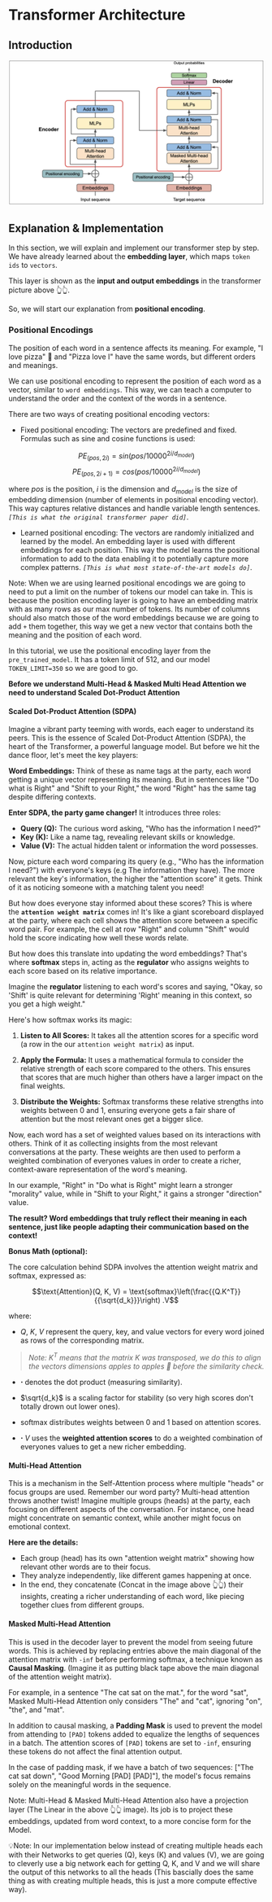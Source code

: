 # Transformer Architecture
## Introduction
![Transformer](assets/transformer.png)
## **Explanation & Implementation**
In this section, we will explain and implement our transformer step by step. We have already learned about the **embedding layer**, which maps `token ids` to `vectors`.

This layer is shown as the **input and output embeddings** in the transformer picture above 👆👆.

So, we will start our explanation from **positional encoding**.

### **Positional Encodings**
The position of each word in a sentence affects its meaning. For example, "I love pizza" 🍕 and "Pizza love I" have the same words, but different orders and meanings.

We can use positional encoding to represent the position of each word as a vector, similar to `word embeddings`. This way, we can teach a computer to understand the order and the context of the words in a sentence.

There are two ways of creating positional encoding vectors:

- Fixed positional encoding: The vectors are predefined and fixed. Formulas such as sine and cosine functions is used:

$$PE_{(pos,2i)} = sin(pos / 10000^{2i / d_{model}})$$
$$PE_{(pos,2i+1)} = cos(pos / 10000^{2i / d_{model}})$$

where $pos$ is the position, $i$ is the dimension and $d_{model}$ is the size of embedding dimension (number of elements in positional encoding vector). This way captures relative distances and handle variable length sentences. *`[This is what the original transformer paper did]`*.

- Learned positional encoding: The vectors are randomly initialized and learned by the model. An embedding layer is used with different embeddings for each position. This way the model learns the positional information to add to the data enabling it to potentially capture more complex patterns. *`[This is what most state-of-the-art models do]`*.

Note: When we are using learned positional encodings we are going to need to put a limit on the number of tokens our model can take in. This is because the position encoding layer is going to have an embedding matrix with as many rows as our max number of tokens. Its number of columns should also match those of the word embeddings because we are going to add `+` them together, this way we get a new vector that contains both the meaning and the position of each word.

In this tutorial, we use the positional encoding layer from the `pre_trained_model`. It has a token limit of 512, and our model `TOKEN_LIMIT=350` so we are good to go.

**Before we understand Multi-Head & Masked Multi Head Attention we need to understand Scaled Dot-Product Attention**

#### Scaled Dot-Product Attention (SDPA)

Imagine a vibrant party teeming with words, each eager to understand its peers. This is the essence of Scaled Dot-Product Attention (SDPA), the heart of the Transformer, a powerful language model. But before we hit the dance floor, let's meet the key players:

**Word Embeddings:** Think of these as name tags at the party, each word getting a unique vector representing its meaning. But in sentences like "Do what is Right" and "Shift to your Right," the word "Right" has the same tag despite differing contexts.

**Enter SDPA, the party game changer!** It introduces three roles:

- **Query (Q):** The curious word asking, "Who has the information I need?"
- **Key (K):** Like a name tag, revealing relevant skills or knowledge.
- **Value (V):** The actual hidden talent or information the word possesses.

Now, picture each word comparing its query (e.g., "Who has the information I need?") with everyone's keys (e.g The information they have). The more relevant the key's information, the higher the "attention score" it gets. Think of it as noticing someone with a matching talent you need!

But how does everyone stay informed about these scores? This is where the **`attention weight matrix`** comes in! It's like a giant scoreboard displayed at the party, where each cell shows the attention score between a specific word pair. For example, the cell at row "Right" and column "Shift" would hold the score indicating how well these words relate.

But how does this translate into updating the word embeddings?
That's where **softmax** steps in, acting as the **regulator** who assigns weights to each score based on its relative importance.

Imagine the **regulator** listening to each word's scores and saying, "Okay, so 'Shift' is quite relevant for determining 'Right' meaning in this context, so you get a high weight."

Here's how softmax works its magic:

1. **Listen to All Scores:** It takes all the attention scores for a specific word (a row in the our `attention weight matrix`) as input.

2. **Apply the Formula:** It uses a mathematical formula to consider the relative strength of each score compared to the others. This ensures that scores that are much higher than others have a larger impact on the final weights.

3. **Distribute the Weights:** Softmax transforms these relative strengths into weights between 0 and 1, ensuring everyone gets a fair share of attention but the most relevant ones get a bigger slice.

Now, each word has a set of weighted values based on its interactions with others. Think of it as collecting insights from the most relevant conversations at the party. These weights are then used to perform a weighted combination of everyones values in order to create a richer, context-aware representation of the word's meaning.

In our example, "Right" in "Do what is Right" might learn a stronger "morality" value, while in "Shift to your Right," it gains a stronger "direction" value.

**The result? Word embeddings that truly reflect their meaning in each sentence, just like people adapting their communication based on the context!**

**Bonus Math (optional):**

The core calculation behind SDPA involves the attention weight matrix and softmax, expressed as:

$$\text{Attention}(Q, K, V) = \text{softmax}\left(\frac{{Q.K^T}}{{\sqrt{d_k}}}\right) .V$$

where:

- $Q$, $K$, $V$ represent the query, key, and value vectors for every word joined as rows of the corresponding matrix.
> *Note: $K^T$ means that the matrix K was transposed, we do this to align the vectors dimensions apples to apples 🍏 before the similarity check.*

- **$\cdot$** denotes the dot product (measuring similarity).

- $\sqrt{d_k}$ is a scaling factor for stability (so very high scores don't totally drown out lower ones).

- $\text{softmax}$ distributes weights between 0 and 1 based on attention scores.

- **$\cdot$** $V$ uses the **weighted attention scores** to do a weighted combination of everyones values to get a new richer embedding.


#### **Multi-Head Attention**
This is a mechanism in the Self-Attention process where multiple "heads" or focus groups are used. Remember our word party? Multi-head attention throws another twist! Imagine multiple groups (heads) at the party, each focusing on different aspects of the conversation. For instance, one head might concentrate on semantic context, while another might focus on emotional context.

**Here are the details:**

* Each group (head) has its own "attention weight matrix" showing how relevant other words are to their focus.
* They analyze independently, like different games happening at once.
* In the end, they concatenate (Concat in the image above 👆👆) their insights, creating a richer understanding of each word, like piecing together clues from different groups.

#### **Masked Multi-Head Attention**
This is used in the decoder layer to prevent the model from seeing future words. This is achieved by replacing entries above the main diagonal of the attention matrix with `-inf` before performing softmax, a technique known as **Causal Masking**. (Imagine it as putting black tape above the main diagonal of the attention weight matrix).

For example, in a sentence "The cat sat on the mat.", for the word "sat", Masked Multi-Head Attention only considers "The" and "cat", ignoring "on", "the", and "mat".

In addition to causal masking, a **Padding Mask** is used to prevent the model from attending to `[PAD]` tokens added to equalize the lengths of sequences in a batch. The attention scores of `[PAD]` tokens are set to `-inf`, ensuring these tokens do not affect the final attention output.

In the case of padding mask, if we have a batch of two sequences: ["The cat sat down", "Good Morning [PAD] [PAD]"], the model's focus remains solely on the meaningful words in the sequence.

Note: Multi-Head & Masked Multi-Head Attention also have a projection layer (The Linear in the above 👆👆 image). Its job is to project these embeddings, updated from word context, to a more concise form for the Model.

💡Note: In our implementation below instead of creating multiple heads each with their Networks to get queries (Q), keys (K) and values (V), we are going to cleverly use a big network each for getting Q, K, and V and we will share the output of this networks to all the heads (This bascially does the same thing as with creating multiple heads, this is just a more compute effective way).